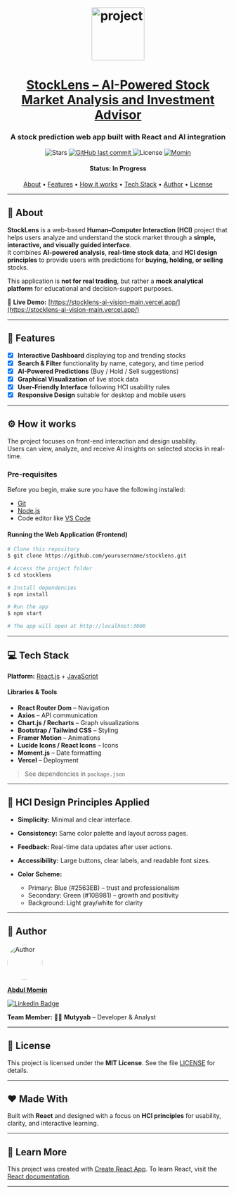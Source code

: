 <h1 align="center">
    <img alt="project" title="#About" src="https://upload.wikimedia.org/wikipedia/commons/a/a7/React-icon.svg" width="120px"/>
</h1>

<h1 align="center">
  <a href="#"> StockLens – AI-Powered Stock Market Analysis and Investment Advisor </a>
</h1>

<h3 align="center">A stock prediction web app built with React and AI integration</h3>

<p align="center">

  <img alt="Stars" src="https://img.shields.io/github/stars/Momin-786/stocklens-ai-vision-main?style=social">
  
  <a href="https://github.com/Momin-786/stocklens-ai-vision-main">
    <img alt="GitHub last commit" src="https://img.shields.io/github/last-commit/Momin-786/stocklens-ai-vision-main">
  </a>
    
  <img alt="License" src="https://img.shields.io/badge/license-MIT-brightgreen">

  <a href="https://github.com/Momin-786">
    <img alt="Momin" src="https://img.shields.io/badge/made%20by-Your%20Team-blue">
  </a>
</p>

<h4 align="center"> 
	 Status: In Progress
</h4>

<p align="center">
 <a href="#about">About</a> •
 <a href="#features">Features</a> •
 <a href="#how-it-works">How it works</a> • 
 <a href="#tech-stack">Tech Stack</a> •  
 <a href="#author">Author</a> • 
 <a href="#license">License</a>
</p>

---

## 🧠 About

**StockLens** is a web-based **Human–Computer Interaction (HCI)** project that helps users analyze and understand the stock market through a **simple, interactive, and visually guided interface**.  
It combines **AI-powered analysis**, **real-time stock data**, and **HCI design principles** to provide users with predictions for **buying, holding, or selling** stocks.

This application is **not for real trading**, but rather a **mock analytical platform** for educational and decision-support purposes.

🔗 **Live Demo:** [https://stocklens-ai-vision-main.vercel.app/](https://stocklens-ai-vision-main.vercel.app/)

---

## 🚀 Features

- [x] **Interactive Dashboard** displaying top and trending stocks  
- [x] **Search & Filter** functionality by name, category, and time period  
- [x] **AI-Powered Predictions** (Buy / Hold / Sell suggestions)  
- [x] **Graphical Visualization** of live stock data  
- [x] **User-Friendly Interface** following HCI usability rules  
- [x] **Responsive Design** suitable for desktop and mobile users  

---

## ⚙️ How it works

The project focuses on front-end interaction and design usability.  
Users can view, analyze, and receive AI insights on selected stocks in real-time.

### Pre-requisites

Before you begin, make sure you have the following installed:
- [Git](https://git-scm.com/)
- [Node.js](https://nodejs.org/en/)
- Code editor like [VS Code](https://code.visualstudio.com/)

#### Running the Web Application (Frontend)

```bash
# Clone this repository
$ git clone https://github.com/yourusername/stocklens.git

# Access the project folder
$ cd stocklens

# Install dependencies
$ npm install

# Run the app
$ npm start

# The app will open at http://localhost:3000
````

---

## 💻 Tech Stack

**Platform:** [React.js](https://reactjs.org/) + [JavaScript](https://developer.mozilla.org/en-US/docs/Web/JavaScript)

#### **Libraries & Tools**

* **React Router Dom** – Navigation
* **Axios** – API communication
* **Chart.js / Recharts** – Graph visualizations
* **Bootstrap / Tailwind CSS** – Styling
* **Framer Motion** – Animations
* **Lucide Icons / React Icons** – Icons
* **Moment.js** – Date formatting
* **Vercel** – Deployment

> See dependencies in `package.json`

---

## 🧠 HCI Design Principles Applied

* **Simplicity:** Minimal and clear interface.
* **Consistency:** Same color palette and layout across pages.
* **Feedback:** Real-time data updates after user actions.
* **Accessibility:** Large buttons, clear labels, and readable font sizes.
* **Color Scheme:**

  * Primary: Blue (#2563EB) – trust and professionalism
  * Secondary: Green (#10B981) – growth and positivity
  * Background: Light gray/white for clarity

---

## 👥 Author

<a href="#">
 <img style="border-radius: 50%;" src="https://avatars.githubusercontent.com/u/128892619?v=4" width="80px;" alt="Author"/>
 <br />
 <p><b>Abdul Momin</b></p></a>

[![Linkedin Badge](https://img.shields.io/badge/-Your%20Name-blue?style=flat-square\&logo=Linkedin\&logoColor=white\&link=https://www.linkedin.com/in/yourprofile/)](https://www.linkedin.com/in/yourprofile/)

**Team Member:**
👨‍💻 **Mutyyab** – Developer & Analyst

---

## 📜 License

This project is licensed under the **MIT License**.
See the file [LICENSE](./LICENSE) for details.

---

## ❤️ Made With

Built with **React** and designed with a focus on **HCI principles** for usability, clarity, and interactive learning.

---

## 📘 Learn More

This project was created with [Create React App](https://github.com/facebook/create-react-app).
To learn React, visit the [React documentation](https://reactjs.org/).

---


```
